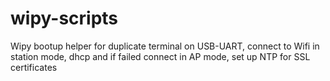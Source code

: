 # wipy-scripts
Wipy bootup helper for duplicate terminal on USB-UART, connect to Wifi in station mode, 
dhcp and if failed connect in AP mode, set up NTP for SSL certificates
